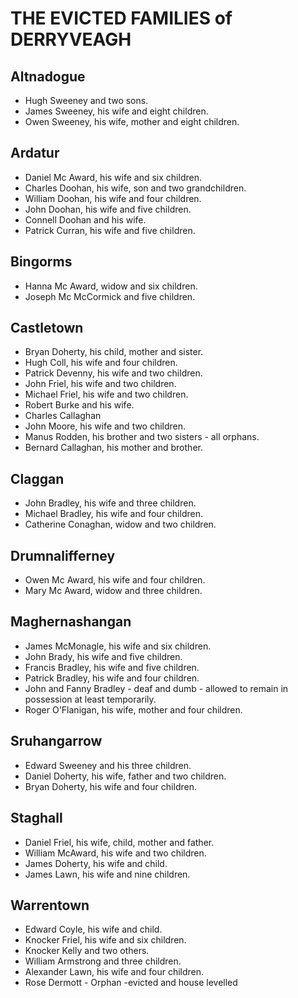 # THE EVICTED FAMILIES of DERRYVEAGH

## Altnadogue
  - Hugh Sweeney and two sons.
  - James Sweeney, his wife and eight children.
  - Owen Sweeney, his wife, mother and eight children.

## Ardatur
  - Daniel Mc Award, his wife and six children.
  - Charles Doohan, his wife, son and two grandchildren.
  - William Doohan, his wife and four children.
  - John Doohan, his wife and five children.
  - Connell Doohan and his wife.
  - Patrick Curran, his wife and five children.

## Bingorms
  - Hanna Mc Award, widow and six children.
  - Joseph Mc McCormick and five children.

## Castletown
  - Bryan Doherty, his child, mother and sister.
  - Hugh Coll, his wife and four children.
  - Patrick Devenny, his wife and two children.
  - John Friel, his wife and two children.
  - Michael Friel, his wife and two children.
  - Robert Burke and his wife.
  - Charles Callaghan
  - John Moore, his wife and two children.   
  - Manus Rodden, his brother and two sisters - all orphans.
  - Bernard Callaghan, his mother and brother.


## Claggan
  - John Bradley, his wife and three children.
  - Michael Bradley, his wife and four children.
  - Catherine Conaghan, widow and two children.


## Drumnalifferney
  - Owen Mc Award, his wife and four children.
  - Mary Mc Award, widow and three children.

## Maghernashangan
  - James McMonagle, his wife and six children.
  - John Brady, his wife and five children.
  - Francis Bradley, his wife and five children.
  - Patrick Bradley, his wife and four children.
  - John and Fanny Bradley - deaf and dumb - allowed to remain in possession at least temporarily.
  - Roger O'Flanigan, his wife, mother and four children.


## Sruhangarrow
  - Edward Sweeney and his three children.
  - Daniel Doherty, his wife, father and two children.
  - Bryan Doherty, his wife and four children.

## Staghall
  - Daniel Friel, his wife, child, mother and father.
  - William McAward, his wife and two children.
  - James Doherty, his wife and child.
  - James Lawn, his wife and nine children.

## Warrentown
  - Edward Coyle, his wife and child.
  - Knocker Friel, his wife and six children.
  - Knocker Kelly and two others.
  - William Armstrong and three children.
  - Alexander Lawn, his wife and four children.
  - Rose Dermott - Orphan -evicted and house levelled
